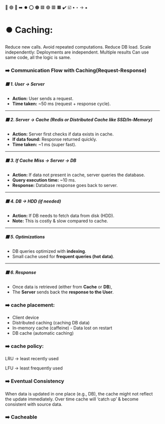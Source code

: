 🔵 🟢 🔴 ➡️ ⏺️ ⭕ 🟠 🟦 🟣 🟥 🟧 ✔️ ☑️ • ‣ → ⁕

# ⏺️ Caching:

Reduce new calls.
Avoid repeated computations.
Reduce DB load.
Scale independently:
Deployments are independent.
Multiple results
Can use same code, all the logic is same.

### ➡️ Communication Flow with Caching(Request-Response)

##### 🟦 1. User → Server

- **Action:** User sends a request.
- **Time taken:** ~50 ms (request + response cycle).

---

##### 🟦 2. Server → Cache (Redis or Distributed Cache like SSD/In-Memory)

- **Action:** Server first checks if data exists in cache.
- **If data found:** Response returned quickly.
- **Time taken:** ~1 ms (super fast).

---

##### 🟦 3. If Cache Miss → Server → DB

- **Action:** If data not present in cache, server queries the database.
- **Query execution time:** ~10 ms.
- **Response:** Database response goes back to server.

---

##### 🟦 4. DB → HDD (if needed)

- **Action:** If DB needs to fetch data from disk (HDD).
- **Note:** This is costly & slow compared to cache.

---

##### 🟦 5. Optimizations

- DB queries optimized with **indexing**.
- Small cache used for **frequent queries (hot data)**.

---

##### 🟦 6. Response

- Once data is retrieved (either from **Cache** or **DB**),
- The **Server** sends back the **response to the User**.

### ➡️ cache placement:

- Client device
- Distributed caching (caching DB data)
- In-memory cache (caffeine) - Data lost on restart
- DB cache (automatic caching)

### ➡️ cache policy:

LRU → least recently used

LFU → least frequently used

### ➡️ Eventual Consistency

When data is updated in one place (e.g., DB), the cache might not reflect the update immediately. Over time cache will ‘catch up’ & become consistent with source data.

### ➡️ Cacheable
